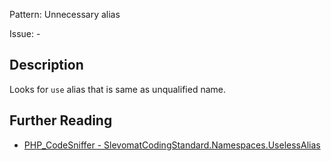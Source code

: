 Pattern: Unnecessary alias

Issue: -

## Description

Looks for `use` alias that is same as unqualified name.

## Further Reading

* [PHP_CodeSniffer - SlevomatCodingStandard.Namespaces.UselessAlias](https://github.com/slevomat/coding-standard/blob/master/doc/namespaces.md#slevomatcodingstandardnamespacesuselessalias-)
